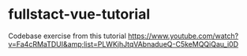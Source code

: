 # fullstact-vue-tutorial
Codebase exercise from this tutorial https://www.youtube.com/watch?v=Fa4cRMaTDUI&amp;list=PLWKjhJtqVAbnadueQ-C5keMQQiQau_i0D
